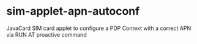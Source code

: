 # sim-applet-apn-autoconf
JavaCard SIM card applet to configure a PDP Context with a correct APN via RUN AT proactive command

